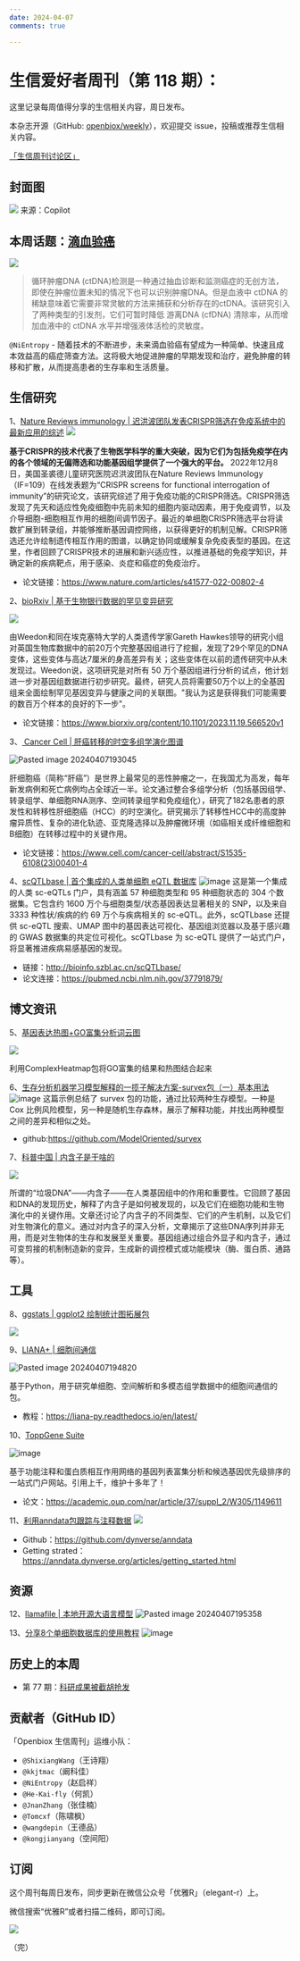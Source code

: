 ```yaml
---
date: 2024-04-07
comments: true

---
```


# 生信爱好者周刊（第 118 期）：

这里记录每周值得分享的生信相关内容，周日发布。

本杂志开源（GitHub: [openbiox/weekly](https://github.com/openbiox/weekly)），欢迎提交 issue，投稿或推荐生信相关内容。

[「生信周刊讨论区」](https://github.com/openbiox/weekly/discussions)

## 封面图

![](https://files.mdnice.com/user/34023/8825a8b9-2108-4277-a734-5e0f9df699d5.jpg)
来源：Copilot



## 本周话题：[滴血验癌 ](https://mp.weixin.qq.com/s/ugZJHKJS2AhR4eqBp_X7Ww)


![](https://files.mdnice.com/user/34023/5eb8aa5f-b890-4d86-9e8e-621525b3a4f1.png)

>循环肿瘤DNA (ctDNA)检测是一种通过抽血诊断和监测癌症的无创方法，即使在肿瘤位置未知的情况下也可以识别肿瘤DNA。但是血液中 ctDNA 的稀缺意味着它需要非常灵敏的方法来捕获和分析存在的ctDNA。该研究引入了两种类型的引发剂，它们可暂时降低 游离DNA (cfDNA) 清除率，从而增加血液中的 ctDNA 水平并增强液体活检的灵敏度。

`@NiEntropy` - 随着技术的不断进步，未来滴血验癌有望成为一种简单、快速且成本效益高的癌症筛查方法。这将极大地促进肿瘤的早期发现和治疗，避免肿瘤的转移和扩散，从而提高患者的生存率和生活质量。

## 生信研究

1、[Nature Reviews immunology | 迟洪波团队发表CRISPR筛选在免疫系统中的最新应用的综述](https://mp.weixin.qq.com/s/0Es85v-ZKDBkgUfNM5-ADA)
![](https://files.mdnice.com/user/5208/c6d15111-d891-4c4c-88ad-de33a8f72064.png)

**基于CRISPR的技术代表了生物医学科学的重大突破，因为它们为包括免疫学在内的各个领域的无偏筛选和功能基因组学提供了一个强大的平台。** 2022年12月8日，美国圣裘德儿童研究医院迟洪波团队在Nature Reviews Immunology（IF=109）在线发表题为“CRISPR screens for functional interrogation of immunity”的研究论文，该研究综述了用于免疫功能的CRISPR筛选。CRISPR筛选发现了先天和适应性免疫细胞中先前未知的细胞内驱动因素，用于免疫调节，以及介导细胞-细胞相互作用的细胞间调节因子。最近的单细胞CRISPR筛选平台将读数扩展到转录组，并能够推断基因调控网络，以获得更好的机制见解。CRISPR筛选还允许绘制遗传相互作用的图谱，以确定协同或缓解复杂免疫表型的基因。在这里，作者回顾了CRISPR技术的进展和新兴适应性，以推进基础的免疫学知识，并确定新的疾病靶点，用于感染、炎症和癌症的免疫治疗。
- 论文链接：https://www.nature.com/articles/s41577-022-00802-4


2、[bioRxiv | 基于生物银行数据的罕见变异研究](https://mp.weixin.qq.com/s/_WKrasJH10PieUQXXtEYnQ)



![](https://files.mdnice.com/user/34023/f91ddcc6-4487-4e19-b7bd-d6ba56c33b31.png)

由Weedon和同在埃克塞特大学的人类遗传学家Gareth Hawkes领导的研究小组对英国生物库数据中的前20万个完整基因组进行了挖掘，发现了29个罕见的DNA变体，这些变体与高达7厘米的身高差异有关；这些变体在以前的遗传研究中从未发现过。Weedon说，这项研究是对所有 50 万个基因组进行分析的试点，他计划进一步对基因组数据进行初步研究。最终，研究人员将需要50万个以上的全基因组来全面绘制罕见基因变异与健康之间的关联图。"我认为这是获得我们可能需要的数百万个样本的良好的下一步"。
- 论文链接：https://www.biorxiv.org/content/10.1101/2023.11.19.566520v1


3、[ Cancer Cell | 肝癌转移的时空多组学演化图谱](https://mp.weixin.qq.com/s/rmWgPFonC2Eka_9SoSu4wA)


![Pasted image 20240407193045](https://github.com/openbiox/weekly/assets/97931116/50efeec0-6697-4e29-a66b-1e2aaf1fbdde)


肝细胞癌（简称“肝癌”）是世界上最常见的恶性肿瘤之一，在我国尤为高发，每年新发病例和死亡病例均占全球近一半。论文通过整合多组学分析（包括基因组学、转录组学、单细胞RNA测序、空间转录组学和免疫组化），研究了182名患者的原发性和转移性肝细胞癌（HCC）的时空演化。研究揭示了转移性HCC中的高度肿瘤异质性、复杂的进化轨迹、亚克隆选择以及肿瘤微环境（如癌相关成纤维细胞和B细胞）在转移过程中的关键作用。

- 论文链接：https://www.cell.com/cancer-cell/abstract/S1535-6108(23)00401-4

4、[scQTLbase | 首个集成的人类单细胞 eQTL 数据库](https://mp.weixin.qq.com/s/xoHOdGX6HDffm6pYt8Xu6A)
![image](https://github.com/openbiox/weekly/assets/108639312/3807fa9e-c723-4464-893a-0d0a9d9a78ad)
这是第一个集成的人类 sc-eQTLs 门户，具有涵盖 57 种细胞类型和 95 种细胞状态的 304 个数据集。它包含约 1600 万个与细胞类型/状态基因表达显著相关的 SNP，以及来自 3333 种性状/疾病的约 69 万个与疾病相关的 sc-eQTL。此外，scQTLbase 还提供 sc-eQTL 搜索、UMAP 图中的基因表达可视化、基因组浏览器以及基于感兴趣的 GWAS 数据集的共定位可视化。scQTLbase 为 sc-eQTL 提供了一站式门户，将显著推进疾病易感基因的发现。

- 链接：http://bioinfo.szbl.ac.cn/scQTLbase/
- 论文连接：https://pubmed.ncbi.nlm.nih.gov/37791879/



## 博文资讯

5、[基因表达热图+GO富集分析词云图](https://mp.weixin.qq.com/s/87E8DzQ93wKFXyCTuEFR9w)

![](https://files.mdnice.com/user/5208/45559971-8fb0-4a87-8721-5b09579246b8.png)

 利用ComplexHeatmap包将GO富集的结果和热图结合起来


6、[生存分析机器学习模型解释的一揽子解决方案-survex包（一）基本用法](https://mp.weixin.qq.com/s/HqqcBEn0w5TvTXaoZ6IBew)
![image](https://github.com/openbiox/weekly/assets/108639312/c8aa2eb7-0de4-406f-a2c5-dd2f7f01c8d6)
这篇示例总结了 survex 包的功能，通过比较两种生存模型。一种是 Cox 比例风险模型，另一种是随机生存森林，展示了解释功能，并找出两种模型之间的差异和相似之处。
- github:https://github.com/ModelOriented/survex

7、[科普中国 | 内含子是干啥的](https://mp.weixin.qq.com/s/Jdzwc2rr0uC6Rmu9-blUBg)

![](https://files.mdnice.com/user/34023/1443b894-7e0f-4b9d-acf2-ee33a4b588a3.png)


所谓的“垃圾DNA”——内含子——在人类基因组中的作用和重要性。它回顾了基因和DNA的发现历史，解释了内含子是如何被发现的，以及它们在细胞功能和生物演化中的关键作用。文章还讨论了内含子的不同类型、它们的产生机制，以及它们对生物演化的意义。通过对内含子的深入分析，文章揭示了这些DNA序列并非无用，而是对生物体的生存和发展至关重要。基因组通过组合外显子和内含子，通过可变剪接的机制制造新的变异，生成新的调控模式或功能模块（酶、蛋白质、通路等）。

## 工具


8、[ggstats | ggplot2 绘制统计图拓展包](https://github.com/larmarange/ggstats/)

![](https://github.com/openbiox/weekly/assets/25057508/0f68b898-7eb3-4741-afd9-303092275de4)


9、[LIANA+ | 细胞间通信](https://github.com/saezlab/liana-py?tab=readme-ov-file)

![Pasted image 20240407194820](https://github.com/openbiox/weekly/assets/97931116/2f27756d-1e9a-4b63-af96-0447b5b83038)

基于Python，用于研究单细胞、空间解析和多模态组学数据中的细胞间通信的包。


- 教程：https://liana-py.readthedocs.io/en/latest/


10、[ToppGene Suite](https://toppgene.cchmc.org/)

![image](https://github.com/openbiox/weekly/assets/25057508/8b823893-ebe3-4815-8813-a24703407168)

基于功能注释和蛋白质相互作用网络的基因列表富集分析和候选基因优先级排序的一站式门户网站。引用上千，维护十多年了！

- 论文：https://academic.oup.com/nar/article/37/suppl_2/W305/1149611

11、[利用anndata包跟踪与注释数据](https://github.com/dynverse/anndata)
![](https://files.mdnice.com/user/5208/5d6dd2ea-6ae3-4a9a-8b24-530e802445c7.png)

- Github：https://github.com/dynverse/anndata
- Getting strated：https://anndata.dynverse.org/articles/getting_started.html



## 资源

12、[llamafile |  本地开源大语言模型](https://github.com/Mozilla-Ocho/llamafile)
![Pasted image 20240407195358](https://github.com/openbiox/weekly/assets/97931116/c4179a8c-21f3-406a-a6cd-246a7c069250)





13、[分享8个单细胞数据库的使用教程](https://mp.weixin.qq.com/s/g5ApsFjkZ41oqhZSe3p5ng)
![image](https://github.com/openbiox/weekly/assets/108639312/527a35b5-a2d5-4dd6-b119-b86619fad588)


## 历史上的本周
- 第 77 期：[科研成果被截胡抢发](https://mp.weixin.qq.com/s/hxcmKVLdcJkwi4CfQXBc3Q)

## 贡献者（GitHub ID）

「Openbiox 生信周刊」运维小队：

- `@ShixiangWang`（王诗翔）
- `@kkjtmac`（阚科佳）
- `@NiEntropy`（赵启祥）
- `@He-Kai-fly`（何凯）
- `@JnanZhang`（张佳楠）
- `@Tomcxf`（陈啸枫）
- `@wangdepin`（王德品）
- `@kongjianyang`（空间阳）

## 订阅

这个周刊每周日发布，同步更新在微信公众号「优雅R」（elegant-r）上。

微信搜索“优雅R”或者扫描二维码，即可订阅。

![](https://cdn.nlark.com/yuque/0/2022/png/471931/1648306398708-897e7ad4-6008-40f8-9200-ddee834b09a7.png)

（完）